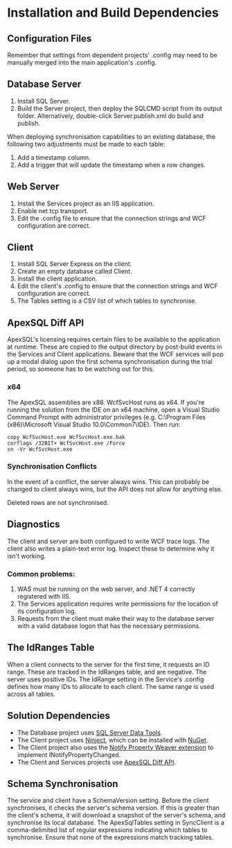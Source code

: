 ﻿# Installation and Build Dependencies
## Configuration Files

Remember that settings from dependent projects' .config may need to be manually merged into the main application's .config.

## Database Server

1. Install SQL Server.
1. Build the Server project, then deploy the SQLCMD script from its output folder. Alternatively, double-click Server.publish.xml do build and publish.

When deploying synchronisation capabilities to an existing database, the following two adjustments must be made to each table:

1. Add a timestamp column.
1. Add a trigger that will update the timestamp when a row changes.

## Web Server

1. Install the Services project as an IIS application.
1. Enable net.tcp transport.
1. Edit the .config file to ensure that the connection strings and WCF configuration are correct.

## Client

1. Install SQL Server Express on the client.
1. Create an empty database called Client.
1. Install the client application.
1. Edit the client's .config to ensure that the connection strings and WCF configuration are correct.
1. The Tables setting is a CSV list of which tables to synchronise.

## ApexSQL Diff API

ApexSQL's licensing requires certain files to be available to the application at runtime. These are copied to the output directory by post-build events in the
Services and Client applications. Beware that the WCF services will pop up a modal dialog upon the first schema synchronisation during the trial period, so someone
has to be watching out for this.

### x64

The ApexSQL assemblies are x86. WcfSvcHost runs as x64. If you're running the solution from the IDE on an x64 machine, open a Visual Studio Command Prompt with administrator privileges
(e.g. C:\Program Files (x86)\Microsoft Visual Studio 10.0\Common7\IDE). Then run:

    copy WcfSvcHost.exe WcfSvcHost.exe.bak
    corflags /32BIT+ WcfSvcHost.exe /Force
    sn -Vr WcfSvcHost.exe

### Synchronisation Conflicts

In the event of a conflict, the server always wins. This can probably be changed to client always wins, but the API does not allow for anything else.

Deleted rows are not synchronised.

## Diagnostics

The client and server are both configured to write WCF trace logs. The client also writes a plain-text error log. Inspect these to determine why it isn't working.


### Common problems:

1. WAS must be running on the web server, and .NET 4 correctly registered with IIS.
1. The Services application requires write permissions for the location of its configuration log.
1. Requests from the client must make their way to the database server with a valid database logon that has the necessary permissions.

## The IdRanges Table

When a client connects to the server for the first time, it requests an ID range. These are tracked in the IdRanges table, and are negative. The server uses positive IDs.
The IdRange setting in the Service's .config defines how many IDs to allocate to each client. The same range is used across all tables.

## Solution Dependencies

* The Database project uses [SQL Server Data Tools](http://msdn.microsoft.com/en-gb/data/hh297027).
* The Client project uses [Ninject](http://www.ninject.org/), which can be installed with [NuGet](http://nuget.org/).
* The Client project also uses the [Notify Property Weaver extension](http://visualstudiogallery.msdn.microsoft.com/bd351303-db8c-4771-9b22-5e51524fccd3)
  to implement INotifyPropertyChanged.
* The Client and Services projects use [ApexSQL Diff API](http://www.apexsql.com/sql_tools_diffapi.aspx).

## Schema Synchronisation

The service and client have a SchemaVersion setting. Before the client synchronises, it checks the server's schema version. If this is greater than the client's
schema, it will download a snapshot of the server's schema, and synchronise its local database. The ApexSqlTables setting in SyncClient is a comma-delimited list
of regular expressions indicating which tables to synchronise. Ensure that none of the expressions match tracking tables.